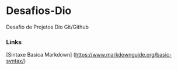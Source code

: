 # Desafios-Dio
Desafio de Projetos Dio Git/Github

### Links
[Sintaxe Basica Markdown] (https://www.markdownguide.org/basic-syntax/)


